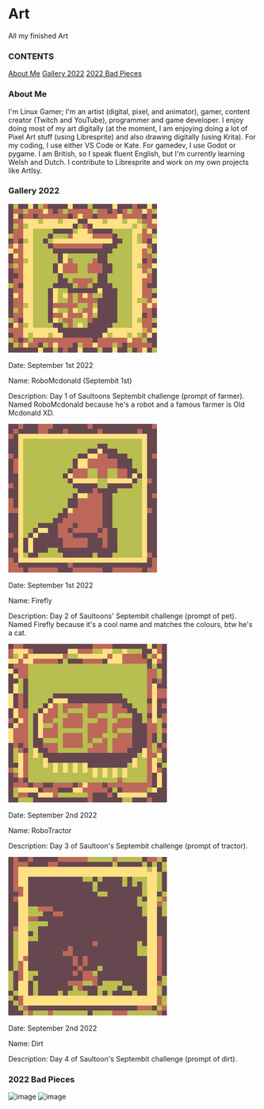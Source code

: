 # Art
All my finished Art
### CONTENTS
[About Me](https://github.com/LinuxGamer/Art/blob/main/README.md#aboutme)
[Gallery 2022](https://github.com/LinuxGamer/Art/blob/main/README.md#gallery2022)
[2022 Bad Pieces](https://github.com/LinuxGamer/Art/blob/main/README.md#2022badpieces)

### About Me
I'm Linux Gamer; I'm an artist (digital, pixel, and animator), gamer, content creator (Twitch and YouTube), programmer and game developer.
I enjoy doing most of my art digitally (at the moment, I am enjoying doing a lot of Pixel Art stuff (using Libresprite) and also drawing digitally (using Krita). For my coding, I use either VS Code or Kate. For gamedev, I use Godot or pygame.
I am British, so I speak fluent English, but I'm currently learning Welsh and Dutch.
I contribute to Libresprite and work on my own projects like Artlsy.

### Gallery 2022
![image](septembit-1.png)

Date: September 1st 2022

Name: RoboMcdonald (Septembit 1st)

Description: Day 1 of Saultoons Septembit challenge (prompt of farmer). Named RoboMcdonald because he's a robot and a famous farmer is Old Mcdonald XD.

![image](septembit-2.png)

Date: September 1st 2022

Name: Firefly

Description: Day 2 of Saultoons' Septembit challenge (prompt of pet). Named Firefly because it's a cool name and matches the colours, btw he's a cat.

![image](septembit-3.png)

Date: September 2nd 2022

Name: RoboTractor

Description: Day 3 of Saultoon's Septembit challenge (prompt of tractor). 

![image](septembit-4.png)

Date: September 2nd 2022

Name: Dirt

Description: Day 4 of Saultoon's Septembit challenge (prompt of dirt).




### 2022 Bad Pieces
![image](ArtistMug.gif)
![image](naturalLibreSpriteblinking.gif)

